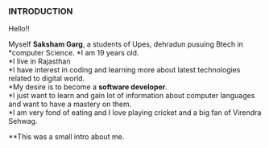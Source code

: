 ### INTRODUCTION

Hello!! <br>

Myself **Saksham Garg**, a students of Upes, dehradun pusuing Btech in *computer Science.
*I am 19 years old.<br>
*I live in Rajasthan<br>
*I have interest in coding and learning more about latest technologies related to digital world.<br>
*My desire is to become a **software developer**.<br>
*I just want to learn and gain lot of information about computer languages and want to have a mastery on them.<br>
*I am very fond of eating and I love playing cricket and a big fan of Virendra Sehwag.

**This was a small intro about me.
